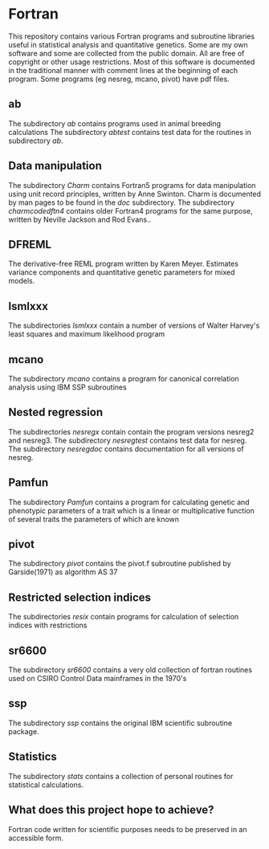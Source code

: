 # Fortran #
This repository contains various Fortran programs and subroutine libraries useful in statistical analysis and quantitative genetics. Some are my own software and some are collected from the public domain. All are free of copyright or other usage restrictions. Most of this software is documented in the traditional manner with comment lines at the beginning of each program. Some programs (eg nesreg, mcano, pivot) have pdf files.

## ab ##
The subdirectory _ab_ contains programs used in animal breeding calculations
The subdirectory _abtest_ contains test data for the routines in subdirectory _ab_.

## Data manipulation ##
The subdirectory _Charm_ contains Fortran5 programs for data manipulation using unit record principles, written by Anne Swinton. Charm is documented by man pages to be found in the _doc_ subdirectory. The subdirectory _charmcodedftn4_ contains older Fortran4 programs for the same purpose, written by Neville Jackson and Rod Evans..

## DFREML ##
The derivative-free REML program written by Karen Meyer. Estimates variance components and quantitative genetic parameters for mixed models.

## lsmlxxx ##
The subdirectories _lsmlxxx_ contain a number of versions of Walter Harvey's least squares and maximum likelihood program

## mcano ##
The subdirectory _mcano_ contains a program for canonical correlation analysis using IBM SSP subroutines

## Nested regression ##
The subdirectories _nesregx_ contain contain the program versions nesreg2 and nesreg3. The subdirectory _nesregtest_ contains test data for nesreg. The subdirectory _nesregdoc_ contains documentation for all versions of nesreg.

## Pamfun ##
The subdirectory _Pamfun_ contains a program for calculating  genetic and phenotypic parameters of a trait which is a linear or multiplicative function of several traits the parameters of which are known

## pivot ##
The subdirectory _pivot_ contains the pivot.f subroutine published by Garside(1971) as algorithm AS 37

## Restricted selection indices  ##
The subdirectories _resix_ contain programs for calculation of selection indices with restrictions

## sr6600 ##
The subdirectory _sr6600_ contains  a very old collection of fortran routines used on CSIRO Control Data mainframes in the 1970's

## ssp ##
The subdirectory _ssp_ contains  the original IBM scientific subroutine package.

## Statistics ##
The subdirectory _stats_ contains a collection of personal routines for statistical calculations. 

## What does this project hope to achieve? ##
Fortran code written for scientific purposes needs to be preserved in an accessible form.

